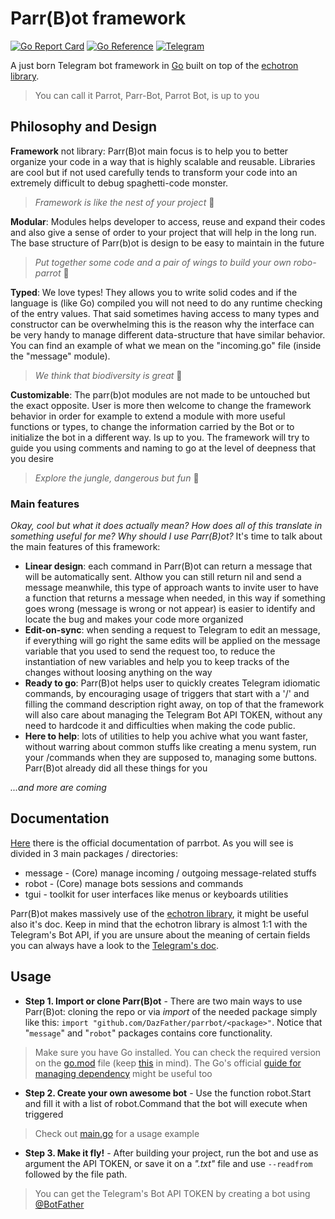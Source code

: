 # Parr(B)ot framework

[![Go Report Card](https://goreportcard.com/badge/github.com/DazFather/Parrbot)](https://goreportcard.com/report/github.com/DazFather/Parrbot)
[![Go Reference](https://pkg.go.dev/badge/github.com/DazFather/parrbot.svg)](https://pkg.go.dev/github.com/DazFather/parrbot)
[![Telegram](https://img.shields.io/badge/Parr(B)ot%20News-blue?logo=telegram&style=flat)](https://t.me/+3_LBajtkqUgzOTFk)

A just born Telegram bot framework in [Go](https://golang.org) built on top of the [echotron library](https://github.com/NicoNex/echotron).
> You can call it Parrot, Parr-Bot, Parrot Bot, is up to you


## Philosophy and Design

**Framework** not library: Parr(B)ot main focus is to help you to better organize your code in a way that is highly scalable and reusable.
Libraries are cool but if not used carefully tends to transform your code into an extremely difficult to debug spaghetti-code monster.
> _Framework is like the nest of your project_ 🦜

**Modular**: Modules helps developer to access, reuse and expand their codes and also give a sense of order to your project that will help in the long run. The base structure of Parr(b)ot is design to be easy to maintain in the future
> _Put together some code and a pair of wings to build your own robo-parrot_ 🦜

**Typed**: We love types! They allows you to write solid codes and if the language is (like Go) compiled you will not need to do any runtime checking of the entry values.
That said sometimes having access to many types and constructor can be overwhelming this is the reason why the interface can be very handy to manage different data-structure that have similar behavior.
You can find an example of what we mean on the "incoming.go" file (inside the "message" module).
> _We think that biodiversity is great_ 🦜

**Customizable**: The parr(b)ot modules are not made to be untouched but the exact opposite. User is more then welcome to change the framework behavior in order for example to extend a module with more useful functions or types, to change the information carried by the Bot or to initialize the bot in a different way. Is up to you.
The framework will try to guide you using comments and naming to go at the level of deepness that you desire
> _Explore the jungle, dangerous but fun_ 🦜

### Main features

_Okay, cool but what it does actually mean? How does all of this translate in something useful for me? Why should I use Parr(B)ot?_
It's time to talk about the main features of this framework:
 - **Linear design**: each command in Parr(B)ot can return a message that will be automatically sent. Althow you can still return nil and send a message meanwhile, this type of approach wants to invite user to have a function that returns a message when needed, in this way if something goes wrong (message is wrong or not appear) is easier to identify and locate the bug and makes your code more organized
 - **Edit-on-sync**: when sending a request to Telegram to edit an message, if everything will go right the same edits will be applied on the message variable that you used to send the request too, to reduce the instantiation of new variables and help you to keep tracks of the changes without loosing anything on the way
 - **Ready to go**: Parr(B)ot helps user to quickly creates Telegram idiomatic commands, by encouraging usage of triggers that start with a '/' and filling the command description right away, on top of that the framework will also care about managing the Telegram Bot API TOKEN, without any need to hardcode it and difficulties when making the code public.
 - **Here to help**: lots of utilities to help you achive what you want faster, without warring about common stuffs like creating a menu system, run your /commands when they are supposed to, managing some buttons. Parr(B)ot already did all these things for you

_...and more are coming_

## Documentation

[Here](https://pkg.go.dev/github.com/DazFather/parrbot) there is the official documentation of parrbot. As you will see is divided in 3 main packages / directories:
 - message - (Core) manage incoming / outgoing message-related stuffs
 - robot - (Core) manage bots sessions and commands
 - tgui - toolkit for user interfaces like menus or keyboards utilities

Parr(B)ot makes massively use of the [echotron library](https://pkg.go.dev/github.com/NicoNex/echotron/v3), it might be useful also it's doc. Keep in mind that the echotron library is almost 1:1 with the Telegram's Bot API, if you are unsure about the meaning of certain fields you can always have a look to the [Telegram's doc](https://core.telegram.org/bots/api).

## Usage

 - **Step 1. Import or clone Parr(B)ot** - There are two main ways to use Parr(B)ot: cloning the repo or via _import_ of the needed package simply like this: `import "github.com/DazFather/parrbot/<package>"`. Notice that "`message`" and "`robot`" packages contains core functionality.
> Make sure you have Go installed. You can check the required version on the [go.mod](./go.mod) file (keep [this](https://go.dev/doc/go1compat) in mind). The Go's official [guide for managing dependency](https://go.dev/doc/modules/managing-dependencies) might be useful too

 - **Step 2. Create your own awesome bot** - Use the function robot.Start and fill it with a list of robot.Command that the bot will execute when triggered
> Check out [main.go](./main.go) for a usage example

 - **Step 3. Make it fly!** - After building your project, run the bot and use as argument the API TOKEN, or save it on a _".txt"_ file and use `--readfrom` followed by the file path.
> You can get the Telegram's Bot API TOKEN by creating a bot using [@BotFather](https://t.me/BotFather)
